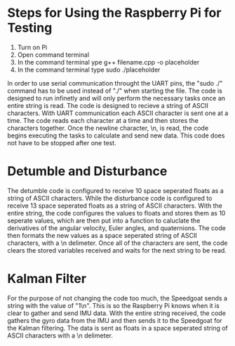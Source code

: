 # Steps for Using the Raspberry Pi for Testing
1. Turn on Pi
2. Open command terminal
3. In the command terminal ype g++ filename.cpp -o placeholder 
4. In the command terminal type sudo ./placeholder

In order to use serial communication throught the UART pins, the "sudo ./" command has to be used instead of "./" when starting the file. 
The code is designed to run infinetly and will only perform the necessary tasks once an entire string is read. The code is designed to recieve a string of ASCII characters. With UART communication each ASCII character is sent one at a time. The code reads each character at a time and then stores the characters together. Once the newline character, \n, is read, the code begins executing the tasks to calculate and send new data. This code does not have to be stopped after one test. 

# Detumble and Disturbance
The detumble code is configured to receive 10 space seperated floats as a string of ASCII characters. While the disturbance code is configured to receive 13 space seperated floats as a string of ASCII characters. With the entire string, the code configures the values to floats and stores them as 10 seperate values, which are then put into a function to caluclate the derivatives of the angular velocity, Euler angles, and quaternions. The code then formats the new values as a space seperated string of ASCII characters, with a \n delimeter. Once all of the characters are sent, the code clears the stored variables received and waits for the next string to be read. 

# Kalman Filter
For the purpose of not changing the code too much, the Speedgoat sends a string with the value of "1\n". This is so the Raspberry Pi knows when it is clear to gather and send IMU data. With the entire string received, the code gathers the gyro data from the IMU and then sends it to the Speedgoat for the Kalman filtering. The data is sent as floats in a space seperated string of ASCII characters with a \n delimeter.
